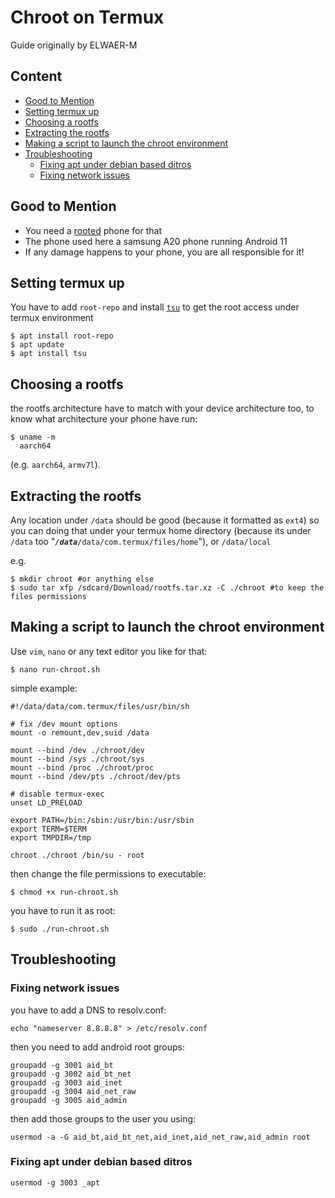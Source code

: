 # Chroot on Termux
Guide originally by ELWAER-M

## Content

* [Good to Mention](README.md#good-to-mention)
* [Setting termux up](README.md#setting-termux-up)
* [Choosing a rootfs](README.md#choosing-a-rootfs)
* [Extracting the rootfs](README.md#extracting-the-rootfs)
* [Making a script to launch the chroot environment](README.md#making-a-script-to-launch-the-chroot-environment)
* [Troubleshooting](README.md#troubleshooting)
  - [Fixing apt under debian based ditros](README.md#fixing-apt-under-debian-based-ditros)
  - [Fixing network issues](README.md#fixing-network-issues)

## Good to Mention

* You need a [rooted](https://en.m.wikipedia.org/wiki/Rooting_(Android)) phone for that
* The phone used here a samsung A20 phone running Android 11
* If any damage happens to your phone, you are all responsible for it!

## Setting termux up

You have to add `root-repo` and install [`tsu`](https://github.com/cswl/tsu) to get the root access under termux environment

```
$ apt install root-repo
$ apt update
$ apt install tsu
```
## Choosing a rootfs

the rootfs architecture have to match with your device architecture too, to know what architecture your phone have run:

```
$ uname -m
  aarch64
```

(e.g. `aarch64`, `armv7l`).
## Extracting the rootfs

Any location under `/data` should be good (because it formatted as `ext4`) so you can doing that under your termux home directory (because its under `/data` too "***`/data`***`/data/com.termux/files/home`"), or `/data/local`

e.g.

```
$ mkdir chroot #or anything else
$ sudo tar xfp /sdcard/Download/rootfs.tar.xz -C ./chroot #to keep the files permissions
```

## Making a script to launch the chroot environment

Use `vim`, `nano` or any text editor you like for that:

```
$ nano run-chroot.sh
```

simple example:
```
#!/data/data/com.termux/files/usr/bin/sh

# fix /dev mount options
mount -o remount,dev,suid /data

mount --bind /dev ./chroot/dev
mount --bind /sys ./chroot/sys
mount --bind /proc ./chroot/proc
mount --bind /dev/pts ./chroot/dev/pts

# disable termux-exec
unset LD_PRELOAD

export PATH=/bin:/sbin:/usr/bin:/usr/sbin
export TERM=$TERM
export TMPDIR=/tmp

chroot ./chroot /bin/su - root
```

then change the file permissions to executable:

```
$ chmod +x run-chroot.sh
```

you have to run it as root:

```
$ sudo ./run-chroot.sh
```

## Troubleshooting

### Fixing network issues

you have to add a DNS to resolv.conf:

```
echo "nameserver 8.8.8.8" > /etc/resolv.conf
```

then you need to add android root groups:

```
groupadd -g 3001 aid_bt
groupadd -g 3002 aid_bt_net
groupadd -g 3003 aid_inet
groupadd -g 3004 aid_net_raw
groupadd -g 3005 aid_admin
```

then add those groups to the user you using:

```
usermod -a -G aid_bt,aid_bt_net,aid_inet,aid_net_raw,aid_admin root
```

### Fixing apt under debian based ditros

```
usermod -g 3003 _apt
```
